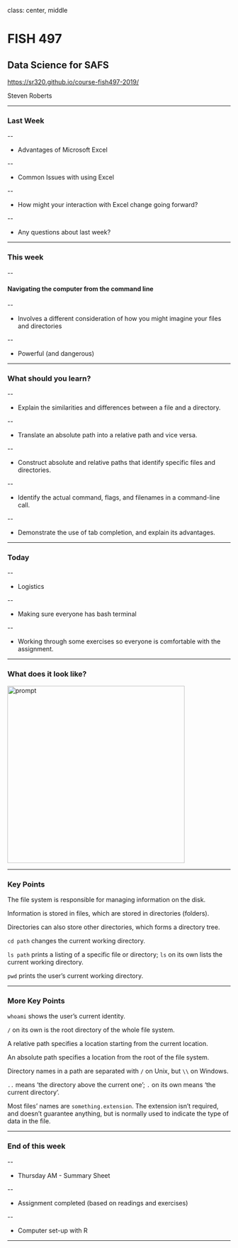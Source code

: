 class: center, middle

# FISH 497
## Data Science for SAFS


https://sr320.github.io/course-fish497-2019/


Steven Roberts



---

### Last Week
--

- Advantages of Microsoft Excel

--

- Common Issues with using Excel

--

- How might your interaction with Excel change going forward?


--

- Any questions about last week?






---

### This week
--

#### Navigating the computer from the command line

--

- Involves a different consideration of how you might imagine your files and directories

--

- Powerful (and dangerous)




---

### What should you learn?

--

- Explain the similarities and differences between a file and a directory.

--

- Translate an absolute path into a relative path and vice versa.

--

- Construct absolute and relative paths that identify specific files and directories.

--

- Identify the actual command, flags, and filenames in a command-line call.

--

- Demonstrate the use of tab completion, and explain its advantages.




---

### Today

--

- Logistics

--

- Making sure everyone has bash terminal

--

- Working through some exercises so everyone is comfortable with the assignment.





---
### What does it look like?


<img src="https://d.pr/i/ROcJr9+" alt="prompt" height=400>




---

### Key Points

The file system is responsible for managing information on the disk.

Information is stored in files, which are stored in directories (folders).

Directories can also store other directories, which forms a directory tree.

`cd path` changes the current working directory.

`ls path` prints a listing of a specific file or directory; `ls` on its own lists the current working directory.

`pwd` prints the user’s current working directory.



---

### More Key Points

`whoami` shows the user’s current identity.

`/` on its own is the root directory of the whole file system.

A relative path specifies a location starting from the current location.

An absolute path specifies a location from the root of the file system.

Directory names in a path are separated with `/` on Unix, but `\\` on Windows.

`..` means ‘the directory above the current one’; `.` on its own means ‘the current directory’.

Most files’ names are `something.extension`. The extension isn’t required, and doesn’t guarantee anything, but is normally used to indicate the type of data in the file.

---



### End of this week

--

- Thursday AM - Summary Sheet

--

- Assignment completed (based on readings and exercises)

--

- Computer set-up with R




---
